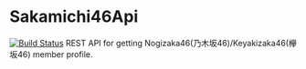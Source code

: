 # Sakamichi46Api
[![Build Status](https://travis-ci.org/kikutaro/Sakamichi46Api.svg?branch=master)](https://travis-ci.org/kikutaro/Sakamichi46Api)
REST API for getting Nogizaka46(乃木坂46)/Keyakizaka46(欅坂46) member profile.